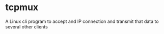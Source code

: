 # tcpmux
A Linux cli program to accept and IP connection and transmit that data to several other clients 
